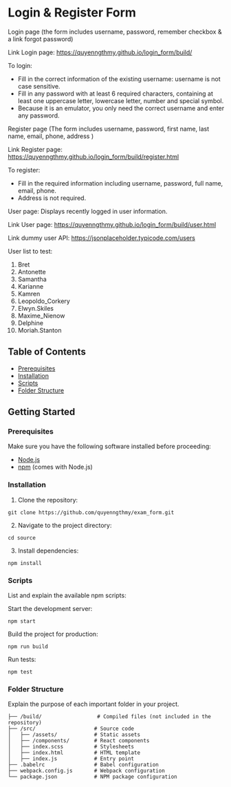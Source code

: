 # Login & Register Form

Login page (the form includes username, password, remember checkbox & a link forgot password)

Link Login page: https://quyenngthmy.github.io/login_form/build/

To login:
- Fill in the correct information of the existing username: username is not case sensitive.
- Fill in any password with at least 6 required characters, containing at least one uppercase letter, lowercase letter, number and special symbol.
- Because it is an emulator, you only need the correct username and enter any password.
  
Register page (The form includes username, password, first name, last name, email, phone, address )

Link Register page: https://quyenngthmy.github.io/login_form/build/register.html

To register:
- Fill in the required information including username, password, full name, email, phone.
- Address is not required.

User page: Displays recently logged in user information.

Link User page: https://quyenngthmy.github.io/login_form/build/user.html


Link dummy user API: https://jsonplaceholder.typicode.com/users

User list to test:
1. Bret
2. Antonette
3. Samantha
4. Karianne
5. Kamren
6. Leopoldo_Corkery
7. Elwyn.Skiles
8. Maxime_Nienow
9. Delphine
10. Moriah.Stanton
 
## Table of Contents

- [Prerequisites](#prerequisites)
- [Installation](#installation)
- [Scripts](#scripts)
- [Folder Structure](#folder-structure)

## Getting Started

### Prerequisites

Make sure you have the following software installed before proceeding:

- [Node.js](https://nodejs.org/)
- [npm](https://www.npmjs.com/) (comes with Node.js)

### Installation

1. Clone the repository:
```
git clone https://github.com/quyenngthmy/exam_form.git
```
2. Navigate to the project directory:
```
cd source
```
3. Install dependencies:
```
npm install
```

### Scripts
List and explain the available npm scripts:

Start the development server:
```
npm start
```
Build the project for production:
```
npm run build
```
Run tests:
```
npm test
```
### Folder Structure
Explain the purpose of each important folder in your project.
```
├── /build/                  # Compiled files (not included in the repository)
├── /src/                   # Source code
│   ├── /assets/            # Static assets
│   ├── /components/        # React components
│   ├── index.scss          # Stylesheets
│   ├── index.html          # HTML template
│   ├── index.js            # Entry point
├── .babelrc                # Babel configuration
├── webpack.config.js       # Webpack configuration
└── package.json            # NPM package configuration
```
